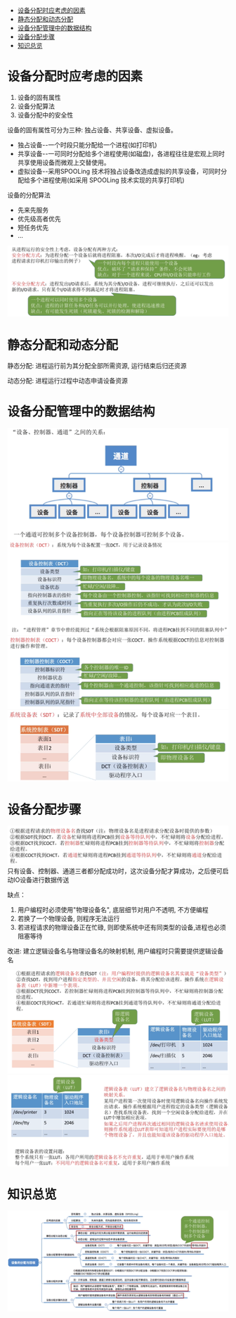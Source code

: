 - [设备分配时应考虑的因素](#设备分配时应考虑的因素)
- [静态分配和动态分配](#静态分配和动态分配)
- [设备分配管理中的数据结构](#设备分配管理中的数据结构)
- [设备分配步骤](#设备分配步骤)
- [知识总览](#知识总览)

# 设备分配时应考虑的因素
1. 设备的固有属性
2. 设备分配算法
3. 设备分配中的安全性

设备的固有属性可分为三种: 独占设备、共享设备、虚拟设备。
- 独占设备--一个时段只能分配给一个进程(如打印机)
- 共享设备--一可同时分配给多个进程使用(如磁盘)，各进程往往是宏观上同时共享使用设备而微观上交替使用。
- 虚拟设备--采用SPOOLing 技术将独占设备改造成虚拟的共享设备，可同时分配给多个进程使用(如采用 SPOOLing 技术实现的共享打印机)


设备的分配算法
- 先来先服务
- 优先级高者优先
- 短任务优先
- ...

<img src="../img/设备分配的方式.png">

# 静态分配和动态分配
静态分配: 进程运行前为其分配全部所需资源, 运行结束后归还资源

动态分配: 进程运行过程中动态申请设备资源

# 设备分配管理中的数据结构
<img src="../img/设备分配管理中的数据结构.png">

<img src="../img/设备控制表.png">

<img src="../img/控制器控制表.png">

<img src="../img/系统设备表.png">


# 设备分配步骤

<img src="../img/设备分配步骤.png">
只有设备、控制器、通道三者都分配成功时，这次设备分配才算成功，之后便可启动IO设备进行数据传送

缺点：
1. 用户编程时必须使用"物理设备名", 底层细节对用户不透明, 不方便编程
2. 若换了一个物理设备, 则程序无法运行
3. 若进程请求的物理设备正在忙碌, 则即使系统中还有同类型的设备,进程也必须阻塞等待

改进: 建立逻辑设备名与物理设备名的映射机制, 用户编程时只需要提供逻辑设备名

<img src="../img/设备分配步骤的改进.png">

<img src="../img/设备分配步骤的改进2.png">

# 知识总览
<img src="../img/设备的分配与回收-知识总览.png">